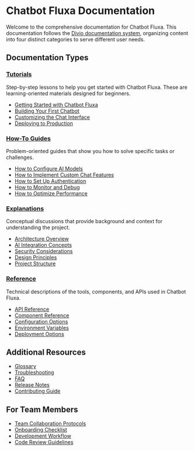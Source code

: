 # Chatbot Fluxa Documentation

Welcome to the comprehensive documentation for Chatbot Fluxa. This documentation follows the [Divio documentation system](https://documentation.divio.com/), organizing content into four distinct categories to serve different user needs.

## Documentation Types

### [Tutorials](tutorials/index.md)

Step-by-step lessons to help you get started with Chatbot Fluxa. These are learning-oriented materials designed for beginners.

- [Getting Started with Chatbot Fluxa](tutorials/getting-started.md)
- [Building Your First Chatbot](tutorials/first-chatbot.md)
- [Customizing the Chat Interface](tutorials/customizing-interface.md)
- [Deploying to Production](tutorials/deploying-to-production.md)

### [How-To Guides](how-to/index.md)

Problem-oriented guides that show you how to solve specific tasks or challenges.

- [How to Configure AI Models](how-to/configure-ai-models.md)
- [How to Implement Custom Chat Features](how-to/implement-custom-features.md)
- [How to Set Up Authentication](how-to/setup-authentication.md)
- [How to Monitor and Debug](how-to/monitoring-debugging.md)
- [How to Optimize Performance](how-to/optimize-performance.md)

### [Explanations](explanations/index.md)

Conceptual discussions that provide background and context for understanding the project.

- [Architecture Overview](explanations/architecture-overview.md)
- [AI Integration Concepts](explanations/ai-integration-concepts.md)
- [Security Considerations](explanations/security-considerations.md)
- [Design Principles](explanations/design-principles.md)
- [Project Structure](explanations/project-structure.md)

### [Reference](reference/index.md)

Technical descriptions of the tools, components, and APIs used in Chatbot Fluxa.

- [API Reference](reference/api-reference.md)
- [Component Reference](reference/component-reference.md)
- [Configuration Options](reference/configuration-options.md)
- [Environment Variables](reference/environment-variables.md)
- [Deployment Options](reference/deployment-options.md)

## Additional Resources

- [Glossary](resources/glossary.md)
- [Troubleshooting](resources/troubleshooting.md)
- [FAQ](resources/faq.md)
- [Release Notes](resources/release-notes.md)
- [Contributing Guide](resources/contributing.md)

## For Team Members

- [Team Collaboration Protocols](team/team-collaboration.md)
- [Onboarding Checklist](team/onboarding-checklist.md)
- [Development Workflow](team/development-workflow.md)
- [Code Review Guidelines](team/code-review-guidelines.md)
